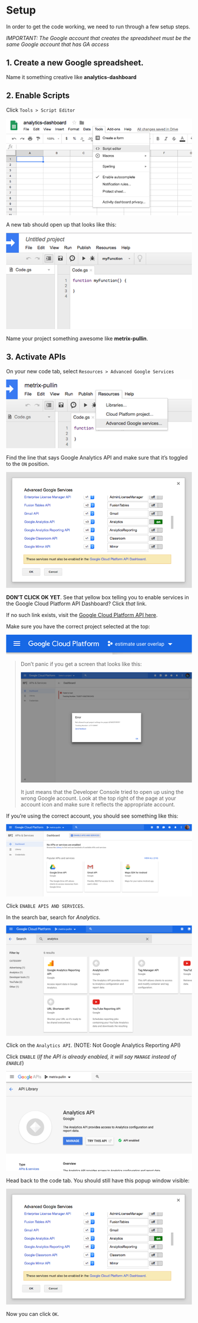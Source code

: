 # Setup

In order to get the code working, we need to run through a few setup steps.

_IMPORTANT: The Google account that creates the spreadsheet must be the same Google account that has GA access_

## 1. Create a new Google spreadsheet. 
Name it something creative like **analytics-dashboard**


## 2. Enable Scripts
Click `Tools > Script Editor`

![alt text](https://github.com/akanik/ga-pull/raw/master/img/ga-pull-1-sync-script.png "add google sheets script image")

A new tab should open up that looks like this:

![alt text](https://github.com/akanik/ga-pull/raw/master/img/ga-pull-2-new-script.png "new sheets script image")

Name your project something awesome like **metrix-pullin**.


## 3. Activate APIs
On your new code tab, select `Resources > Advanced Google Services`

![alt text](https://github.com/akanik/ga-pull/raw/master/img/ga-pull-3-google-services.png "google api services image")

Find the line that says Google Analytics API and make sure that it’s toggled to the  `ON`  position.

![alt text](https://github.com/akanik/ga-pull/raw/master/img/ga-pull-4-analytics-api.png "google analytics api image")

**DON’T CLICK OK YET**. See that yellow box telling you to enable services in the Google Cloud Platform API Dashboard? Click _that_ link. 

If no such link exists, visit the [Google Cloud Platform API here](https://console.cloud.google.com).

Make sure you have the correct project selected at the top:

![alt text](https://github.com/akanik/ga-pull/raw/master/img/ga-pull-19-google-cloud-project.png "google cloud project image")

> Don’t panic if you get a screen that looks like this:
>
> ![alt text](https://github.com/akanik/ga-pull/raw/master/img/ga-pull-5-account-error.png "api account error image")
> 
> It just means that the Developer Console tried to open up using the wrong Google account. Look at the top right of the page at your account icon and make sure it reflects the appropriate account.

If you’re using the correct account, you should see something like this:

![alt text](https://github.com/akanik/ga-pull/raw/master/img/ga-pull-6-cloud-dashboard.png "google api cloud dashboard image")

Click `ENABLE APIS AND SERVICES`.

In the search bar, search for _Analytics_.

![alt text](https://github.com/akanik/ga-pull/raw/master/img/ga-pull-7-cloud-search.png "google api cloud search image")

Click on the `Analytics API`. (NOTE: Not Google Analytics Reporting API)

Click `ENABLE` (_If the API is already enabled, it will say `MANAGE` instead of `ENABLE`_)

![alt text](https://github.com/akanik/ga-pull/raw/master/img/ga-pull-8-enable-api.png "google api enable image")


Head back to the code tab. You should still have this popup window visible:

![alt text](https://github.com/akanik/ga-pull/raw/master/img/ga-pull-4-analytics-api.png "google analytics api image")

Now you can click `OK`.
